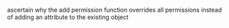 ascertain why the add permission function overrides all permissions instead of adding an attribute to the existing object